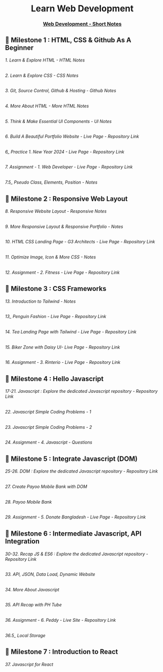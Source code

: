 <h1 align="center"> Learn Web Development </h1>

<h3 align="center"> <a href="https://tamimiqbal.notion.site/Short-Notes-11fbf6be67d48003acaef4e3a64e72ad?pvs=4" target="_blank">Web Development - Short Notes</a> </h3>

## 🎯 Milestone 1 : HTML, CSS & Github As A Beginner 

<h6>1. Learn & Explore HTML - <a style="text-decoration:none" href="https://tamimiqbal.notion.site/1-Learn-Explore-HTML-7c523c8ae07741159fe2177f054f3062?pvs=4" target="_blank">HTML Notes</a> </h6>

<h6>2. Learn & Explore CSS - <a style="text-decoration:none" href="https://tamimiqbal.notion.site/2-Learn-Explore-CSS-937764b1d0e749efa15588f143075233?pvs=4" target="_blank">CSS Notes</a> </h6>

<h6>3. Git, Source Control, Github & Hosting - <a style="text-decoration:none" href="https://tamimiqbal.notion.site/3-Git-Source-Control-Github-Hosting-4e404c2cc9c646a5b74557f303362a9f?pvs=4" target="_blank">Github Notes</a> </h6>

<h6>4. More About HTML - <a style="text-decoration:none" href="https://tamimiqbal.notion.site/4-More-About-HTML-ea21b7f5eff044438dc673797dc9dfca?pvs=4" target="_blank">More HTML Notes</a> </h6>


<h6>5. Think & Make Essential UI Components - <a style="text-decoration:none" href="https://tamimiqbal.notion.site/5-Think-Make-Essential-UI-Components-8eb2b416d8a7442e9779cc4a003b005b?pvs=4" target="_blank">UI Notes</a> </h6>

<h6>6. Build A Beautiful Portfolio Website - <a style="text-decoration:none" href="https://tamiim-iqbal.github.io/Portfolio-Website/">Live Page</a> - <a style="text-decoration:none" href="https://github.com/Tamiim-Iqbal/Portfolio-Website">Repository Link</a></h6>

<h6>6_ Practice 1. New Year 2024 - <a style="text-decoration:none" href="https://tamiim-iqbal.github.io/New-Year-2024/">Live Page</a> - <a style="text-decoration:none" href="https://github.com/Tamiim-Iqbal/New-Year-2024">Repository Link</a> </h6>

<h6>7. Assignment - 1. Web Developer - <a style="text-decoration:none" href="https://tamiim-iqbal.github.io/Web-Developer/">Live Page</a> - <a style="text-decoration:none" href="https://github.com/Tamiim-Iqbal/Web-Developer">Repository Link</a></h6>

<h6>7.5_ Pseudo Class, Elements, Position - <a style="text-decoration:none" href="" target="_blank">Notes</a> </h6>

## 🎯 Milestone 2 : Responsive Web Layout

<h6>8. Responsive Website Layout - <a style="text-decoration:none" href="https://tamimiqbal.notion.site/8-Responsive-Website-Layout-7e615529cd9a4cb386775812a6b42b03?pvs=4" target="_blank">Responsive Notes</a> </h6>

<h6>9. More Responsive Layout & Responsive Portfolio - <a style="text-decoration:none" href="https://tamimiqbal.notion.site/9-More-Responsive-Layout-Responsive-Portfolio-4405695d9ad7439eb271bb5677a65c39?pvs=4" target="_blank">Notes</a> 

<h6>10. HTML CSS Landing Page - G3 Architects - <a style="text-decoration:none" href="https://tamiim-iqbal.github.io/G3-Architects/" target="_blank">Live Page</a> - <a style="text-decoration:none" href="https://github.com/Tamiim-Iqbal/G3-Architects">Repository Link</a> 

<h6>11. Optimize Image, Icon & More CSS - <a style="text-decoration:none" href="" target="_blank">Notes</a> </h6>

<h6>12. Assignment - 2. Fitness - <a style="text-decoration:none" href="https://tamiim-iqbal.github.io/Fitness/
">Live Page</a> - <a style="text-decoration:none" href="https://github.com/Tamiim-Iqbal/Fitness">Repository Link</a></h6>

## 🎯 Milestone 3 : CSS Frameworks

<h6>13. Introduction to Tailwind - <a style="text-decoration:none" href="https://tamimiqbal.notion.site/13-Introduction-to-Tailwind-474c2f1db5db49dbbc8d50dd9af05c9c?pvs=4" target="_blank">Notes</a> </h6>

<h6>13_ Penguin Fashion - <a style="text-decoration:none" href="https://tamiim-iqbal.github.io/Penguin-Fashion/
">Live Page</a> - <a style="text-decoration:none" href="https://github.com/Tamiim-Iqbal/Penguin-Fashion">Repository Link</a></h6>

<h6>14. Tea Landing Page with Tailwind - <a style="text-decoration:none" href="https://tamiim-iqbal.github.io/Tea-House/">Live Page</a> - <a style="text-decoration:none" href="https://github.com/Tamiim-Iqbal/Tea-House">Repository Link</a> </h6>

<h6>15. Biker Zone with Daisy UI- <a style="text-decoration:none" href="https://tamiim-iqbal.github.io/Biker-Zone/">Live Page</a> - <a style="text-decoration:none" href="https://github.com/Tamiim-Iqbal/Biker-Zone">Repository Link</a>

<h6>16. Assignment - 3. Rinterio - <a style="text-decoration:none" href="https://tamiim-iqbal.github.io/Rinterio/">Live Page</a> - <a style="text-decoration:none" href="https://github.com/Tamiim-Iqbal/Rinterio">Repository Link</a></h6>

## 🎯 Milestone 4 : Hello Javascript

<h6>17-21. Javascript : Explore the dedicated Javascript repository - <a style="text-decoration:none" href="https://github.com/Tamiim-Iqbal/Javascript">Repository Link</a></h6>

<h6>22. Javascript Simple Coding Problems - 1 </h6>
<h6>23. Javascript Simple Coding Problems - 2 </h6>
<h6>24. Assignment - 4. Javascript - <a style="text-decoration:none" href="https://tamimiqbal.notion.site/Assignment-4-Questions-bcdac46ef6ed4f12a08bd80787e9f10e?pvs=4">Questions</a></h6>

## 🎯 Milestone 5 : Integrate Javascript (DOM)

<h6>25-26. DOM : Explore the dedicated Javascript repository - <a style="text-decoration:none" href="https://github.com/Tamiim-Iqbal/Javascript">Repository Link</a></h6>

<h6>27. Create Payoo Mobile Bank with DOM </h6>

<h6>28. Payoo Mobile Bank </h6>

<h6>29. Assignment - 5. Donate Bangladesh - <a style="text-decoration:none" href="https://tamiim-iqbal.github.io/Donate-Bangladesh/">Live Page</a> - <a style="text-decoration:none" href="https://github.com/Tamiim-Iqbal/Donate-Bangladesh">Repository Link</a></h6>



## 🎯 Milestone 6 : Intermediate Javascript, API Integration

<h6>30-32. Recap JS & ES6 : Explore the dedicated Javascript repository - <a style="text-decoration:none" href="https://github.com/Tamiim-Iqbal/Javascript">Repository Link</a></h6>

<h6>33. API, JSON, Data Load, Dynamic Website </h6>

<h6>34. More About Javascript </h6>

<h6>35. API Recap with PH Tube </h6>

<h6>36. Assignment - 6. Peddy  - <a style="text-decoration:none" href="https://peddy.vercel.app">Live Site</a> - <a style="text-decoration:none" href="https://github.com/Tamiim-Iqbal/Peddy">Repository Link</a></h6></h6>

<h6>36.5_ Local Storage </h6>

## 🎯 Milestone 7 : Introduction to React

<h6>37. Javascript for React </h6>